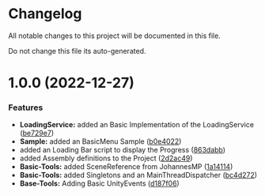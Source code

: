 # Changelog

All notable changes to this project will be documented in this file.

Do not change this file its auto-generated.

# 1.0.0 (2022-12-27)


### Features

* **LoadingService:** added an Basic Implementation of the LoadingService ([be729e7](https://github.com/christian-stockinger/Adaptive-Loading-Screen/commit/be729e7ba74c8bff1b7154a3658b0d0a60519aaa))
* **Sample:** added an BasicMenu Sample ([b0e4022](https://github.com/christian-stockinger/Adaptive-Loading-Screen/commit/b0e402262ff5d7d0496dc273fc60f2607e8b2ca0))
* added an Loading Bar script to display the Progress ([863dabb](https://github.com/christian-stockinger/Adaptive-Loading-Screen/commit/863dabb89bac5b96a6e93d894e8d6fc8813030a7))
* added Assembly definitions to the Project ([2d2ac49](https://github.com/christian-stockinger/Adaptive-Loading-Screen/commit/2d2ac494bf18c79174aebd25b420cc7c431c5635))
* **Basic-Tools:** added SceneReference from JohannesMP ([1a14114](https://github.com/christian-stockinger/Adaptive-Loading-Screen/commit/1a14114ea796419882931028bcb81b39f4423489))
* **Basic-Tools:** added Singletons and an MainThreadDispatcher ([bc4d272](https://github.com/christian-stockinger/Adaptive-Loading-Screen/commit/bc4d2720b8f48dcd71f573495232f661f3660eec))
* **Base-Tools:** Adding Basic UnityEvents ([d187f06](https://github.com/christian-stockinger/Adaptive-Loading-Screen/commit/d187f06c1aa17c56d98b3acd82b2abd07b5ea33a))
